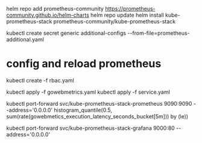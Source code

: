 helm repo add prometheus-community https://prometheus-community.github.io/helm-charts
helm repo update
helm install kube-prometheus-stack prometheus-community/kube-prometheus-stack

kubectl create secret generic additional-configs --from-file=prometheus-additional.yaml
# config and reload prometheus
kubectl create -f rbac.yaml

kubectl apply -f gowebmetrics.yaml
kubectl apply -f service.yaml

kubectl port-forward svc/kube-prometheus-stack-prometheus 9090:9090 --address='0.0.0.0'
histogram_quantile(0.5, sum(rate(gowebmetics_execution_latency_seconds_bucket[5m])) by (le))

kubectl port-forward svc/kube-prometheus-stack-grafana 9000:80 --address='0.0.0.0'

